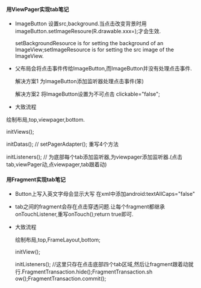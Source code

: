 #### 用ViewPager实现tab笔记

- ImageButton 设置src,background.当点击改变背景时用imageButton.setImageResoure(R.drawable.xxx=);才会生效.

  setBackgroundResource is for setting the background of an ImageView;setImageResource is for setting the src image of the ImageView.
- 父布局会将点击事件传给ImageButton,而ImageButton并没有处理点击事件.

  解决方案1 为ImageButton添加监听器处理点击事件(笨)

  解决方案2 将ImageButton设置为不可点击 clickable="false";

- 大致流程

 绘制布局,top,viewpager,bottom.
 
 initViews();
 
 initDatas(); // setPagerAdapter(); 重写4个方法
 
 initListeners(); // 为底部每个tab添加监听器,为viewpager添加监听器.(点击tab,viewPager动,点viewpager,tab跟着动)


#### 用Fragment实现tab笔记

- Button上写入英文字母会显示大写 在xml中添加android:textAllCaps="false"
- tab之间的fragment会存在点击穿透问题.让每个fragment都继承onTouchListener,重写onTouch();return true即可.
- 大致流程
  
  绘制布局,top,FrameLayout,bottom;

  initView();
  
  initListeners(); //这里只存在点击底部四个tab区域,然后让fragment跟着动就行.FragmentTransaction.hide();FragmentTransaction.sh   ow();FragmentTransaction.commit();

